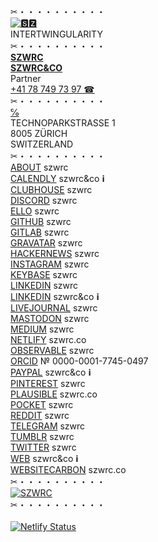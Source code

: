 ✂︎・・・・・・・・・・\
[![🆂🆉](https://szwrc.co/apple-touch-icon.png)](https://szwrc.co "🆂🆉")\
INTERTWINGULARITY\
✂︎・・・・・・・・・・\
[__SZWRC__](https://szwrc.co/contact "🆂🆉 SZWRC")\
__[SZWRC&CO](https://szwrc.co "SZWRC&CO")__\
Partner\
[+41 78 749 73 97 ☎︎](tel:+41787497397 "+41 78 749 73 97 ☎︎")\
✂︎・・・・・・・・・・\
[℅](https://www.technopark.ch/en/contact/ "TECHNOPARK")\
TECHNOPARKSTRASSE 1\
8005 ZÜRICH\
SWITZERLAND\
✂︎・・・・・・・・・・\
[ABOUT](https://about.me/szwrc "ABOUT") szwrc\
[CALENDLY](https://calendly.com/szwrc/15min "CALENDLY") szwrc&co __ℹ︎__\
[CLUBHOUSE](https://clubhouse.com/@szwrc0 "CLUBHOUSE") szwrc\
[DISCORD](https://discordhub.com/profile/809384130847571998 "DISCORD") szwrc\
[ELLO](https://ello.co/szwrc "ELLO") szwrc\
[GITHUB](https://github.com/szwrc "GITHUB") szwrc\
[GITLAB](https://gitlab.com/szwrc "GITLAB") szwrc\
[GRAVATAR](https://gravatar.com/szwrc "GRAVATAR") szwrc\
[HACKERNEWS](https://news.ycombinator.com/user?id=szwrc "HACKERNEWS") szwrc\
[INSTAGRAM](https://instagram.com/szwrc "INSTAGRAM") szwrc\
[KEYBASE](https://keybase.io/szwrc "KEYBASE") szwrc\
[LINKEDIN](https://linkedin.com/in/szwrc "LINKEDIN") szwrc\
[LINKEDIN](https://linkedin.com/company/szwrc "LINKEDIN") szwrc&co __ℹ︎__\
[LIVEJOURNAL](https://szwrc.livejournal.com/profile "LIVEJOURNAL") szwrc\
[MASTODON](https://mastodon.online/@szwrc "MASTODON") szwrc\
[MEDIUM](https://szwrc.medium.com/about "MEDIUM") szwrc\
[NETLIFY](https://app.netlify.com/sites/szwrc/deploys "NETLIFY") szwrc.co\
[OBSERVABLE](https://observablehq.com/@szwrc "OBSERVABLE") szwrc\
[ORCID](https://orcid.org/0000-0001-7745-0497 "ORCID") № 0000-0001-7745-0497\
[PAYPAL](https://paypal.me/szwrc "PAYPAL") szwrc&co __ℹ︎__\
[PINTEREST](https://pinterest.com/szwrc "PINTEREST") szwrc\
[PLAUSIBLE](https://plausible.io/szwrc.co "PLAUSIBLE") szwrc.co\
[POCKET](https://getpocket.com/@szwrc "POCKET") szwrc\
[REDDIT](https://reddit.com/user/szwrc "REDDIT") szwrc\
[TELEGRAM](https://t.me/szwrc "TELEGRAM") szwrc\
[TUMBLR](https://szwrc.tumblr.com/ "TUMBLR") szwrc\
[TWITTER](https://twitter.com/szwrc "TWITTER") szwrc\
[WEB](https://szwrc.co "SZWRC&CO") szwrc&co __ℹ︎__\
[WEBSITECARBON](https://websitecarbon.com/website/szwrc-co "WEBSITECARBON") szwrc.co\
✂︎・・・・・・・・・・\
[![SZWRC](https://szwrc.co/szwrc.png)](https://szwrc.co/szwrc.vcf "SZWRC")\
✂︎・・・・・・・・・・\
\
[![Netlify Status](https://api.netlify.com/api/v1/badges/a5be66d1-d2cb-4fe7-9c11-1fe6adf68469/deploy-status)](https://app.netlify.com/sites/szwrc/deploys)



